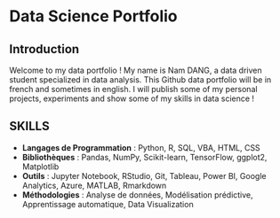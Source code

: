 # Data Science Portfolio

## Introduction
Welcome to my data portfolio ! My name is Nam DANG, a data driven student specialized in data analysis.
This Github data portfolio will be in french and sometimes in english. I will publish some of my personal projects, experiments and show some of my skills in data science !

## SKILLS
- **Langages de Programmation** : Python, R, SQL, VBA, HTML, CSS
- **Bibliothèques** : Pandas, NumPy, Scikit-learn, TensorFlow, ggplot2, Matplotlib
- **Outils** : Jupyter Notebook, RStudio, Git, Tableau, Power BI, Google Analytics, Azure, MATLAB, Rmarkdown
- **Méthodologies** : Analyse de données, Modélisation prédictive, Apprentissage automatique, Data Visualization

